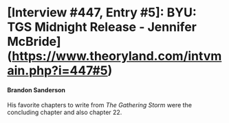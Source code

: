 # [Interview #447, Entry #5]: BYU: TGS Midnight Release - Jennifer McBride](https://www.theoryland.com/intvmain.php?i=447#5)

#### Brandon Sanderson

His favorite chapters to write from
*The Gathering Storm*
were the concluding chapter and also chapter 22.

